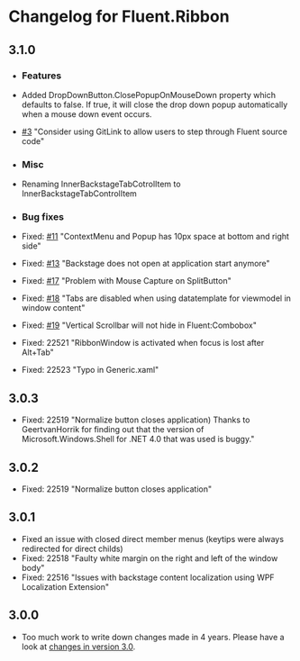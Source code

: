 # Changelog for Fluent.Ribbon

## 3.1.0
- ### Features
 - Added DropDownButton.ClosePopupOnMouseDown property which defaults to false. If true, it will close the drop down popup automatically when a mouse down event occurs.
 - [#3](../../issues/3)     "Consider using GitLink to allow users to step through Fluent source code"

- ### Misc
 - Renaming InnerBackstageTabCotrolItem to InnerBackstageTabControlItem

- ### Bug fixes
 - Fixed: [#11](../../issues/11)   "ContextMenu and Popup has 10px space at bottom and right side"
 - Fixed: [#13](../../issues/13)   "Backstage does not open at application start anymore"
 - Fixed: [#17](../../issues/17)   "Problem with Mouse Capture on SplitButton"
 - Fixed: [#18](../../issues/18)   "Tabs are disabled when using datatemplate for viewmodel in window content"
 - Fixed: [#19](../../issues/19)   "Vertical Scrollbar will not hide in Fluent:Combobox"
 - Fixed: 22521 "RibbonWindow is activated when focus is lost after Alt+Tab"
 - Fixed: 22523 "Typo in Generic.xaml"

## 3.0.3
- Fixed: 22519 "Normalize button closes application) Thanks to GeertvanHorrik for finding out that the version of Microsoft.Windows.Shell for .NET 4.0 that was used is buggy."

## 3.0.2
- Fixed: 22519 "Normalize button closes application"

## 3.0.1
- Fixed an issue with closed direct member menus (keytips were always redirected for direct childs)
- Fixed: 22518 "Faulty white margin on the right and left of the window body"
- Fixed: 22516 "Issues with backstage content localization using WPF Localization Extension"

## 3.0.0
- Too much work to write down changes made in 4 years. Please have a look at [changes in version 3.0](https://fluent.codeplex.com/wikipage?title=Changes%20in%20version%203.0&referringTitle=Documentation).